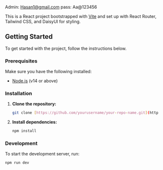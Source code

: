 Admin: Hasan1@gmail.com pass: Aa@123456


This is a React project bootstrapped with [Vite](https://vitejs.dev/) and set up with React Router, Tailwind CSS, and DaisyUI for styling.

## Getting Started

To get started with the project, follow the instructions below.

### Prerequisites

Make sure you have the following installed:

- [Node.js](https://nodejs.org/) (v14 or above)

### Installation

1. **Clone the repository:**

    ```bash
    git clone [https://github.com/yourusername/your-repo-name.git](https://github.com/MHS676/ecommerce-client)
    ```

2. **Install dependencies:**

    ```bash
    npm install
    ```

### Development

To start the development server, run:

```bash
npm run dev
